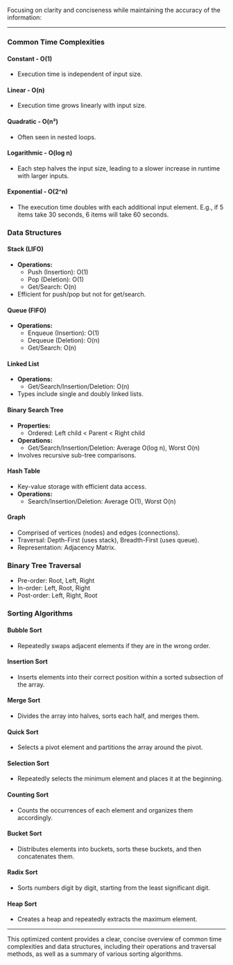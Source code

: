 Focusing on clarity and conciseness while maintaining the accuracy of the information:

---

### Common Time Complexities

#### Constant - O(1)
- Execution time is independent of input size.

#### Linear - O(n)
- Execution time grows linearly with input size.

#### Quadratic - O(n²)
- Often seen in nested loops.

#### Logarithmic - O(log n)
- Each step halves the input size, leading to a slower increase in runtime with larger inputs.

#### Exponential - O(2^n)
- The execution time doubles with each additional input element. E.g., if 5 items take 30 seconds, 6 items will take 60 seconds.

### Data Structures

#### Stack (LIFO)
- **Operations:** 
  - Push (Insertion): O(1)
  - Pop (Deletion): O(1)
  - Get/Search: O(n)
- Efficient for push/pop but not for get/search.

#### Queue (FIFO)
- **Operations:**
  - Enqueue (Insertion): O(1)
  - Dequeue (Deletion): O(n)
  - Get/Search: O(n)

#### Linked List
- **Operations:**
  - Get/Search/Insertion/Deletion: O(n)
- Types include single and doubly linked lists.

#### Binary Search Tree
- **Properties:**
  - Ordered: Left child < Parent < Right child
- **Operations:**
  - Get/Search/Insertion/Deletion: Average O(log n), Worst O(n)
- Involves recursive sub-tree comparisons.

#### Hash Table
- Key-value storage with efficient data access.
- **Operations:**
  - Search/Insertion/Deletion: Average O(1), Worst O(n)

#### Graph
- Comprised of vertices (nodes) and edges (connections).
- Traversal: Depth-First (uses stack), Breadth-First (uses queue).
- Representation: Adjacency Matrix.

### Binary Tree Traversal
- Pre-order: Root, Left, Right
- In-order: Left, Root, Right
- Post-order: Left, Right, Root

### Sorting Algorithms

#### Bubble Sort
- Repeatedly swaps adjacent elements if they are in the wrong order.

#### Insertion Sort
- Inserts elements into their correct position within a sorted subsection of the array.

#### Merge Sort
- Divides the array into halves, sorts each half, and merges them.

#### Quick Sort
- Selects a pivot element and partitions the array around the pivot.

#### Selection Sort
- Repeatedly selects the minimum element and places it at the beginning.

#### Counting Sort
- Counts the occurrences of each element and organizes them accordingly.

#### Bucket Sort
- Distributes elements into buckets, sorts these buckets, and then concatenates them.

#### Radix Sort
- Sorts numbers digit by digit, starting from the least significant digit.

#### Heap Sort
- Creates a heap and repeatedly extracts the maximum element.

---

This optimized content provides a clear, concise overview of common time complexities and data structures, including their operations and traversal methods, as well as a summary of various sorting algorithms.

